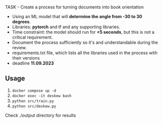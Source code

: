 

TASK - Create a process for turning documents into book orientation
- Using an ML model that will __determine the angle from -30 to 30 degrees__.
- Libraries: __pytorch__ and tf and any supporting libraries.
- Time constraint: the model should run for __<5 seconds__, but this is not a critical requirement.
- Document the process sufficiently so it's and understandable during the review.
- requirements.txt file, which lists all the libraries used in the process with their versions
- deadline __11.09.2023__

## Usage
1. `docker compose up -d`
2. `docker exec -it deskew bash`
3. `python src/train.py`
4. `python src/deskew.py`

Check ./output directory for results